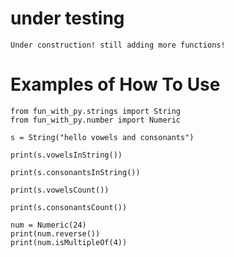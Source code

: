 
# under testing
	Under construction! still adding more functions!
# Examples of How To Use 

	from fun_with_py.strings import String
	from fun_with_py.number import Numeric

	s = String("hello vowels and consonants")

	print(s.vowelsInString())

	print(s.consonantsInString())

	print(s.vowelsCount())

	print(s.consonantsCount())
	
	num = Numeric(24)
	print(num.reverse())
	print(num.isMultipleOf(4))
